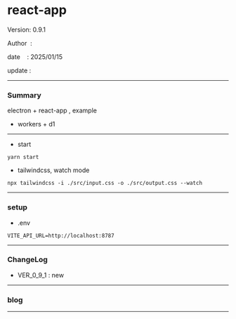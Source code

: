 ﻿# react-app

 Version: 0.9.1

 Author  :

 date    : 2025/01/15 
 
 update  :

***
### Summary

electron + react-app , example

* workers + d1

***
* start

```
yarn start
```

* tailwindcss, watch mode
```
npx tailwindcss -i ./src/input.css -o ./src/output.css --watch
```

***
### setup

* .env

```
VITE_API_URL=http://localhost:8787
```
***
### ChangeLog
* VER_0_9_1 : new

***
### blog 


***

